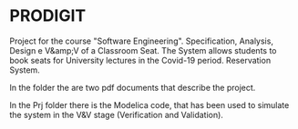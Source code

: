 # PRODIGIT
Project for the course "Software Engineering". 
Specification, Analysis, Design e V\&amp;V of a Classroom Seat. 
The System allows students to book seats for University lectures in the Covid-19 period. Reservation System. 

In the folder the are two pdf documents that describe the project.

In the Prj folder there is the Modelica code, that has been used to simulate the system in the V&V stage (Verification and Validation).
